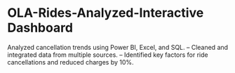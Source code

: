 # OLA-Rides-Analyzed-Interactive Dashboard
 Analyzed cancellation trends using Power BI, Excel, and SQL.
– Cleaned and integrated data from multiple sources.
– Identified key factors for ride cancellations and reduced charges by 10%.
